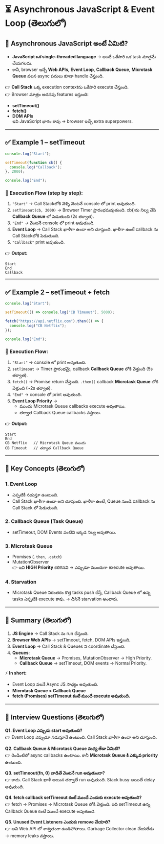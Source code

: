 
# ⏳ Asynchronous JavaScript & Event Loop (తెలుగులో)

## 📌 Asynchronous JavaScript అంటే ఏమిటి?

- **JavaScript ఒక single-threaded language** → అంటే ఒకేసారి ఒక task మాత్రమే చేయగలదు.  
- కానీ, browser ఇచ్చే **Web APIs**, **Event Loop**, **Callback Queue**, **Microtask Queue** వలన async పనులు కూడా handle చేస్తుంది.  

👉 **Call Stack** ఒక్క execution context‌ను ఒకేసారి execute చేస్తుంది.  
👉 Browser మాత్రం అదనపు features ఇస్తుంది:  
   - **setTimeout()**  
   - **fetch()**  
   - **DOM APIs**  
   ఇవి JavaScript భాగం కావు → browser ఇచ్చే extra superpowers.

---

## ✅ Example 1 – setTimeout

```js
console.log("Start");

setTimeout(function cb() {
  console.log("Callback");
}, 2000);

console.log("End");
```

### 🔎 Execution Flow (step by step):
1. `"Start"` → Call Stack‌లోకి వెళ్ళి వెంటనే console లో print అవుతుంది.  
2. `setTimeout(cb, 2000)` → Browser Timer ప్రారంభమవుతుంది. cb()ను నిల్వ చేసి **Callback Queue** లో పెడుతుంది (2s తర్వాత).  
3. `"End"` → వెంటనే console లో print అవుతుంది.  
4. **Event Loop** → Call Stack ఖాళీగా ఉందా అని చూస్తుంది. ఖాళీగా ఉంటే callback ను Call Stack‌లోకి పెడుతుంది.  
5. `"Callback"` print అవుతుంది.  

👉 **Output:**
```
Start
End
Callback
```

---

## ✅ Example 2 – setTimeout + fetch

```js
console.log("Start");

setTimeout(() => console.log("CB Timeout"), 5000);

fetch("https://api.netflix.com").then(() => {
  console.log("CB Netflix");
});

console.log("End");
```

### 🔎 Execution Flow:
1. `"Start"` → console లో print అవుతుంది.  
2. `setTimeout` → Timer ప్రారంభమై, callback **Callback Queue** లోకి వెళ్తుంది (5s తర్వాత).  
3. `fetch()` → Promise return చేస్తుంది. `.then()` callback **Microtask Queue** లోకి వెళ్తుంది (~2s తర్వాత).  
4. `"End"` → console లో print అవుతుంది.  
5. **Event Loop Priority** →  
   - ముందు Microtask Queue callbacks execute అవుతాయి.  
   - తర్వాత Callback Queue callbacks వస్తాయి.  

👉 **Output:**
```
Start
End
CB Netflix   // Microtask Queue ముందు
CB Timeout   // తర్వాత Callback Queue
```

---

## 📌 Key Concepts (తెలుగులో)

### 1. **Event Loop**
- ఎప్పటికీ నడుస్తూ ఉంటుంది.  
- Call Stack ఖాళీగా ఉందా అని చూస్తుంది. ఖాళీగా ఉంటే, Queue నుండి callback ను Call Stack లో పెడుతుంది.  

### 2. **Callback Queue (Task Queue)**
- setTimeout, DOM Events వంటివి ఇక్కడ నిల్వ అవుతాయి.  

### 3. **Microtask Queue**
- Promises (`.then`, `.catch`)  
- MutationObserver  
👉 ఇవి **HIGH Priority** కలిగినవి → ఎప్పుడూ ముందుగా execute అవుతాయి.  

### 4. **Starvation**
- Microtask Queue నిరంతరం కొత్త tasks push చేస్తే, Callback Queue లో ఉన్న tasks ఎప్పటికీ execute కావు. → దీనినే starvation అంటారు.  

---

## 📌 Summary (తెలుగులో)

1. **JS Engine** → Call Stack ను run చేస్తుంది.  
2. **Browser Web APIs** → setTimeout, fetch, DOM APIs ఇస్తుంది.  
3. **Event Loop** → Call Stack & Queues ని coordinate చేస్తుంది.  
4. **Queues**:  
   - **Microtask Queue** → Promises, MutationObserver → High Priority.  
   - **Callback Queue** → setTimeout, DOM events → Normal Priority.  

⚡ **In short:**  
- Event Loop వలనే Async JS సాధ్యం అవుతుంది.  
- **Microtask Queue > Callback Queue**  
- **fetch (Promises) setTimeout కంటే ముందే execute అవుతుంది.**

---

## 🎯 Interview Questions (తెలుగులో)

**Q1. Event Loop ఎప్పుడు start అవుతుంది?**  
👉 Event Loop ఎప్పుడూ నడుస్తూనే ఉంటుంది. Call Stack ఖాళీగా ఉందా అని చూస్తుంది.  

**Q2. Callback Queue & Microtask Queue మధ్య తేడా ఏమిటి?**  
👉 రెండింటిలో async callbacks ఉంటాయి. కానీ **Microtask Queue కి ఎక్కువ priority** ఉంటుంది.  

**Q3. setTimeout(fn, 0) వాడితే వెంటనే run అవుతుందా?**  
👉 కాదు. Call Stack ఖాళీ అయిన తర్వాతే run అవుతుంది. Stack busy అయితే delay అవుతుంది.  

**Q4. fetch callback setTimeout కంటే ముందే ఎందుకు execute అవుతుంది?**  
👉 fetch → Promises → Microtask Queue లోకి వెళ్తుంది. ఇది setTimeout ఉన్న Callback Queue కంటే ముందే execute అవుతుంది.  

**Q5. Unused Event Listeners ఎందుకు remove చేయాలి?**  
👉 అవి Web API లో శాశ్వతంగా ఉండిపోతాయి. Garbage Collector clean చేయలేడు → memory leaks వస్తాయి.  
